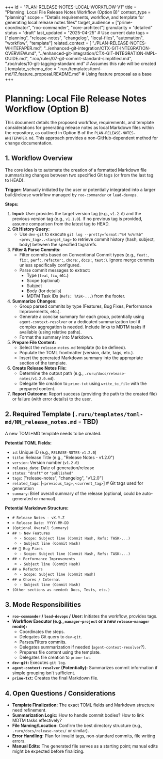 +++
id = "PLAN-RELEASE-NOTES-LOCAL-WORKFLOW-V1"
title = "Planning: Local File Release Notes Workflow (Option B)"
context_type = "planning"
scope = "Details requirements, workflow, and template for generating local release notes files"
target_audience = ["prime-coordinator", "roo-commander", "core-architect"]
granularity = "detailed"
status = "draft"
last_updated = "2025-04-25" # Use current date
tags = ["planning", "release-notes", "changelog", "local-files", "automation", "workflow", "template"]
related_context = [
    "./PLAN-RELEASE-NOTES-WHITEPAPER.md",
    "../enhanced-git-integration/CTX-GIT-INTEGRATION-OVERVIEW.md",
    "../enhanced-git-integration/CTX-GIT-INTEGRATION-IMPL-GUIDE.md",
    ".roo/rules/07-git-commit-standard-simplified.md",
    ".roo/rules/10-git-tagging-standard.md" # Assumes this rule will be created
    ]
template_schema_doc = ".ruru/templates/toml-md/17_feature_proposal.README.md" # Using feature proposal as a base
+++

# Planning: Local File Release Notes Workflow (Option B)

This document details the proposed workflow, requirements, and template considerations for generating release notes as local Markdown files within the repository, as outlined in Option B of the `PLAN-RELEASE-NOTES-WHITEPAPER.md`. This approach provides a non-GitHub-dependent method for change documentation.

## 1. Workflow Overview

The core idea is to automate the creation of a formatted Markdown file summarizing changes between two specified Git tags (or from the last tag to HEAD).

**Trigger:** Manually initiated by the user or potentially integrated into a larger build/release workflow managed by `roo-commander` or `lead-devops`.

**Steps:**

1.  **Input:** User provides the target version tag (e.g., `v1.2.0`) and the previous version tag (e.g., `v1.1.0`). If no previous tag is provided, assume comparison from the latest tag to HEAD.
2.  **Git History Query:**
    *   Use `dev-git` to execute `git log --pretty=format:"%H %s%n%b" <prev_tag>..<target_tag>` to retrieve commit history (hash, subject, body) between the specified tags/refs.
3.  **Filter & Parse Commits:**
    *   Filter commits based on Conventional Commit types (e.g., `feat:`, `fix:`, `perf:`, `refactor:`, `chore:`, `docs:`, `test:`). Ignore merge commits unless specifically configured.
    *   Parse commit messages to extract:
        *   Type (`feat`, `fix`, etc.)
        *   Scope (optional)
        *   Subject
        *   Body (for details)
        *   MDTM Task IDs (`Refs: TASK-...`) from the footer.
4.  **Summarize Changes:**
    *   Group parsed commits by type (Features, Bug Fixes, Performance Improvements, etc.).
    *   Generate a concise summary for each group, potentially using `agent-context-resolver` or a dedicated summarization tool if complex aggregation is needed. Include links to MDTM tasks if available (using relative paths).
    *   Format the summary into Markdown.
5.  **Prepare File Content:**
    *   Select the `release-notes.md` template (to be defined).
    *   Populate the TOML frontmatter (version, date, tags, etc.).
    *   Insert the generated Markdown summary into the appropriate section of the template.
6.  **Create Release Notes File:**
    *   Determine the output path (e.g., `.ruru/docs/release-notes/v1.2.0.md`).
    *   Delegate file creation to `prime-txt` using `write_to_file` with the prepared content.
7.  **Report Outcome:** Report success (providing the path to the created file) or failure (with error details) to the user.

## 2. Required Template (`.ruru/templates/toml-md/NN_release_notes.md` - TBD)

A new TOML+MD template needs to be created.

**Potential TOML Fields:**

*   `id`: Unique ID (e.g., `RELEASE-NOTES-v1.2.0`)
*   `title`: Release Title (e.g., "Release Notes - v1.2.0")
*   `version`: Version number (`v1.2.0`)
*   `release_date`: Date of generation/release
*   `status`: `"draft"` or `"published"`
*   `tags`: ["release-notes", "changelog", "v1.2.0"]
*   `related_tags`: [`<previous_tag>`, `<current_tag>`] # Git tags used for generation
*   `summary`: Brief overall summary of the release (optional, could be auto-generated or manual).

**Potential Markdown Structure:**

*   `# Release Notes - vX.Y.Z`
*   `> Release Date: YYYY-MM-DD`
*   `(Optional Overall Summary)`
*   `## ✨ New Features`
    *   `- Scope: Subject line (Commit Hash, Refs: TASK-...)`
    *   `- Subject line (Commit Hash)`
*   `## 🐛 Bug Fixes`
    *   `- Scope: Subject line (Commit Hash, Refs: TASK-...)`
*   `## ⚡ Performance Improvements`
    *   `- Subject line (Commit Hash)`
*   `## ♻️ Refactors`
    *   `- Scope: Subject line (Commit Hash)`
*   `## ⚙️ Chores / Internal`
    *   `- Subject line (Commit Hash)`
*   `(Other sections as needed: Docs, Tests, etc.)`

## 3. Mode Responsibilities

*   **`roo-commander` / `lead-devops` / User:** Initiates the workflow, provides tags.
*   **Workflow Executor (e.g., `manager-project` or a new `release-manager` mode):**
    *   Coordinates the steps.
    *   Delegates Git query to `dev-git`.
    *   Parses/Filters commits.
    *   Delegates summarization if needed (`agent-context-resolver`?).
    *   Prepares file content using the template.
    *   Delegates file creation to `prime-txt`.
*   **`dev-git`:** Executes `git log`.
*   **`agent-context-resolver` (Potentially):** Summarizes commit information if simple grouping isn't sufficient.
*   **`prime-txt`:** Creates the final Markdown file.

## 4. Open Questions / Considerations

*   **Template Finalization:** The exact TOML fields and Markdown structure need refinement.
*   **Summarization Logic:** How to handle commit bodies? How to link MDTM tasks effectively?
*   **File Naming/Location:** Confirm the best directory structure (e.g., `.ruru/docs/release-notes/` or similar).
*   **Error Handling:** Plan for invalid tags, non-standard commits, file writing errors.
*   **Manual Edits:** The generated file serves as a starting point; manual edits might be expected before finalizing.
